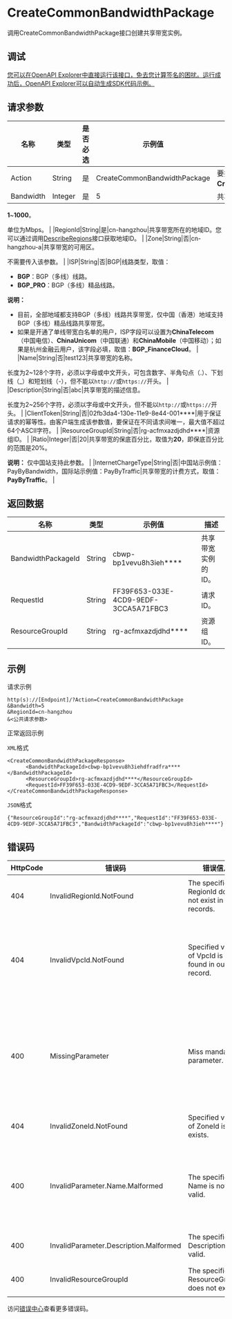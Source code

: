 # CreateCommonBandwidthPackage

调用CreateCommonBandwidthPackage接口创建共享带宽实例。

## 调试

[您可以在OpenAPI Explorer中直接运行该接口，免去您计算签名的困扰。运行成功后，OpenAPI Explorer可以自动生成SDK代码示例。](https://api.aliyun.com/#product=Vpc&api=CreateCommonBandwidthPackage&type=RPC&version=2016-04-28)

## 请求参数

|名称|类型|是否必选|示例值|描述|
|--|--|----|---|--|
|Action|String|是|CreateCommonBandwidthPackage|要执行的操作，取值：**CreateCommonBandwidthPackage**。 |
|Bandwidth|Integer|是|5|共享带宽的带宽峰值，取值：

 **1**~**1000**。

 单位为Mbps。 |
|RegionId|String|是|cn-hangzhou|共享带宽所在的地域ID。您可以通过调用[DescribeRegions](~~36063~~)接口获取地域ID。 |
|Zone|String|否|cn-hangzhou-a|共享带宽的可用区。

 不需要传入该参数。 |
|ISP|String|否|BGP|线路类型，取值：

 -   **BGP**：BGP（多线）线路。
-   **BGP\_PRO**：BGP（多线）精品线路。

 **说明：**

-   目前，全部地域都支持BGP（多线）线路共享带宽，仅中国（香港）地域支持BGP（多线）精品线路共享带宽。
-   如果是开通了单线带宽白名单的用户，ISP字段可以设置为**ChinaTelecom**（中国电信）、**ChinaUnicom**（中国联通）和**ChinaMobile**（中国移动）；如果是杭州金融云用户，该字段必填，取值：**BGP\_FinanceCloud**。 |
|Name|String|否|test123|共享带宽的名称。

 长度为2~128个字符，必须以字母或中文开头，可包含数字、半角句点（.）、下划线（\_）和短划线（-），但不能以`http://`或`https://`开头。 |
|Description|String|否|abc|共享带宽的描述信息。

 长度为2~256个字符，必须以字母或中文开头，但不能以`http://`或`https://`开头。 |
|ClientToken|String|否|02fb3da4-130e-11e9-8e44-001\*\*\*\*|用于保证请求的幂等性。由客户端生成该参数值，要保证在不同请求间唯一，最大值不超过64个ASCII字符。 |
|ResourceGroupId|String|否|rg-acfmxazdjdhd\*\*\*\*|资源组ID。 |
|Ratio|Integer|否|20|共享带宽的保底百分比，取值为**20**，即保底百分比的范围是20%。

 **说明：** 仅中国站支持此参数。 |
|InternetChargeType|String|否|中国站示例值：PayByBandwidth，国际站示例值：PayByTraffic|共享带宽的计费方式，取值：**PayByTraffic**。 |

## 返回数据

|名称|类型|示例值|描述|
|--|--|---|--|
|BandwidthPackageId|String|cbwp-bp1vevu8h3ieh\*\*\*\*|共享带宽实例的ID。 |
|RequestId|String|FF39F653-033E-4CD9-9EDF-3CCA5A71FBC3|请求ID。 |
|ResourceGroupId|String|rg-acfmxazdjdhd\*\*\*\*|资源组ID。 |

## 示例

请求示例

```
http(s)://[Endpoint]/?Action=CreateCommonBandwidthPackage
&Bandwidth=5
&RegionId=cn-hangzhou
&<公共请求参数>
```

正常返回示例

`XML`格式

```
<CreateCommonBandwidthPackageResponse>
      <BandwidthPackageId>cbwp-bp1vevu8h3iehdfradfra****</BandwidthPackageId>
      <ResourceGroupId>rg-acfmxazdjdhd****</ResourceGroupId>
      <RequestId>FF39F653-033E-4CD9-9EDF-3CCA5A71FBC3</RequestId>
</CreateCommonBandwidthPackageResponse>
```

`JSON`格式

```
{"ResourceGroupId":"rg-acfmxazdjdhd****","RequestId":"FF39F653-033E-4CD9-9EDF-3CCA5A71FBC3","BandwidthPackageId":"cbwp-bp1vevu8h3ieh****"}
```

## 错误码

|HttpCode|错误码|错误信息|描述|
|--------|---|----|--|
|404|InvalidRegionId.NotFound|The specified RegionId does not exist in our records.|指定的regionid不存在。|
|404|InvalidVpcId.NotFound|Specified value of VpcId is not found in our record.|该 VPC 不存在，请您检查输入的 VPC 是否正确。|
|400|MissingParameter|Miss mandatory parameter.|缺少必要参数，请您检查必填参数是否都已填后再进行操作。|
|404|InvalidZoneId.NotFound|Specified value of ZoneId is not exists.|该可用区不存在。|
|400|InvalidParameter.Name.Malformed|The specified Name is not valid.|该名称不合法，请您按照正确的格式书写名称。|
|400|InvalidParameter.Description.Malformed|The specified Description is not valid.|该描述不合法。|
|400|InvalidResourceGroupId|The specified ResourceGroupId does not exist.|资源组ID不存在。|

访问[错误中心](https://error-center.alibabacloud.com/status/product/Vpc)查看更多错误码。

